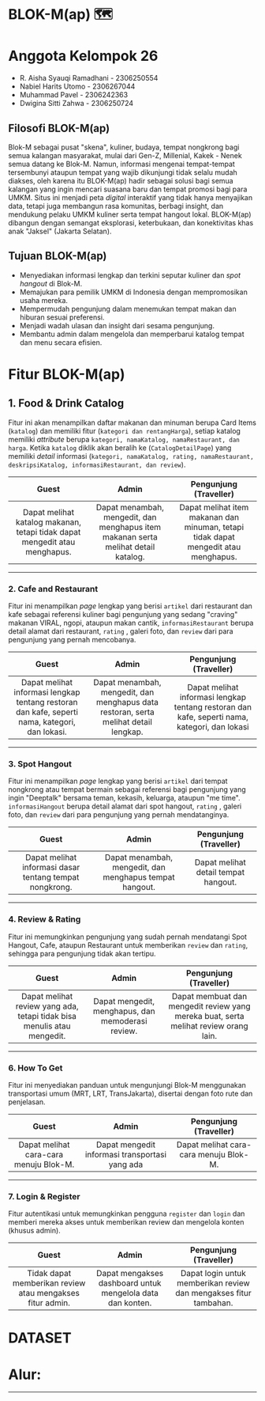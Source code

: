 ﻿# BLOK-M(ap) 🗺️

# Anggota Kelompok 26
- R. Aisha Syauqi Ramadhani - 2306250554
- Nabiel Harits Utomo - 2306267044
- Muhammad Pavel - 2306242363
- Dwigina Sitti Zahwa - 2306250724

## Filosofi BLOK-M(ap)
Blok-M sebagai pusat "skena", kuliner, budaya, tempat nongkrong bagi semua kalangan masyarakat, mulai dari Gen-Z, Millenial, Kakek - Nenek semua datang ke Blok-M. Namun, informasi mengenai tempat-tempat tersembunyi ataupun tempat yang wajib dikunjungi tidak selalu mudah diakses, oleh karena itu BLOK-M(ap) hadir sebagai solusi bagi semua kalangan yang ingin mencari suasana baru dan tempat promosi bagi para UMKM. Situs ini menjadi peta *digital* interaktif yang tidak hanya menyajikan data, tetapi juga membangun rasa komunitas, berbagi insight, dan mendukung pelaku UMKM kuliner serta tempat hangout lokal. BLOK-M(ap) dibangun dengan semangat eksplorasi, keterbukaan, dan konektivitas khas anak "Jaksel" (Jakarta Selatan). 

## Tujuan BLOK-M(ap)
- Menyediakan informasi lengkap dan terkini seputar kuliner dan *spot hangout* di Blok-M.
- Memajukan para pemilik UMKM di Indonesia dengan mempromosikan usaha mereka.
- Mempermudah pengunjung dalam menemukan tempat makan dan hiburan sesuai preferensi.
- Menjadi wadah ulasan dan insight dari sesama pengunjung.
- Membantu admin dalam mengelola dan memperbarui katalog tempat dan menu secara efisien.

# Fitur BLOK-M(ap)
## 1. **Food & Drink Catalog** 
Fitur ini akan menampilkan daftar makanan dan minuman berupa Card Items (`katalog`) dan memiliki fitur (`kategori dan rentangHarga`), setiap katalog memiliki *attribute* berupa `kategori, namaKatalog, namaRestaurant, dan harga`. Ketika `katalog` diklik akan beralih ke (`CatalogDetailPage`) yang memiliki *detail* informasi (`kategori, namaKatalog, rating, namaRestaurant, deskripsiKatalog, informasiRestaurant, dan review`).

| **Guest** | **Admin** | **Pengunjung (Traveller)** |
|:---------:|:---------:|:--------------------------:|
| Dapat melihat katalog makanan, tetapi tidak dapat mengedit atau menghapus.     | Dapat menambah, mengedit, dan menghapus item makanan serta melihat detail katalog.        | Dapat melihat item makanan dan minuman, tetapi tidak dapat mengedit atau menghapus.                         |

---

### 2. **Cafe and Restaurant**
Fitur ini menampilkan *page* lengkap yang berisi `artikel` dari restaurant dan kafe sebagai referensi kuliner bagi pengunjung yang sedang "craving" makanan VIRAL, ngopi, ataupun makan cantik, `informasiRestaurant` berupa detail alamat dari restaurant, `rating` , galeri foto, dan `review` dari para pengunjung yang pernah mencobanya.

| **Guest** | **Admin** | **Pengunjung (Traveller)** |
|:---------:|:---------:|:--------------------------:|
| Dapat melihat informasi lengkap tentang restoran dan kafe, seperti nama, kategori, dan lokasi.     |Dapat menambah, mengedit, dan menghapus data restoran, serta melihat detail lengkap.       | Dapat melihat informasi lengkap tentang restoran dan kafe, seperti nama, kategori, dan lokasi  | 

---

### 3. **Spot Hangout**
Fitur ini menampilkan *page* lengkap yang berisi `artikel` dari tempat nongkrong atau tempat bermain sebagai referensi bagi pengunjung yang ingin "Deeptalk" bersama teman, kekasih, keluarga, ataupun "me time". `informasiHangout` berupa detail alamat dari spot hangout, `rating` , galeri foto, dan `review` dari para pengunjung yang pernah mendatanginya.
 
| **Guest** | **Admin** | **Pengunjung (Traveller)** |
|:---------:|:---------:|:--------------------------:|
| Dapat melihat informasi dasar tentang tempat nongkrong.        | Dapat menambah, mengedit, dan menghapus tempat hangout.      | Dapat melihat detail tempat hangout.                         |

---

### 4. **Review & Rating**
Fitur ini memungkinkan pengunjung yang sudah pernah mendatangi Spot Hangout, Cafe, ataupun Restaurant untuk memberikan `review` dan `rating`, sehingga para pengunjung tidak akan tertipu.

| **Guest** | **Admin** | **Pengunjung (Traveller)** |
|:---------:|:---------:|:--------------------------:|
| Dapat melihat review yang ada, tetapi tidak bisa menulis atau mengedit.        | Dapat mengedit, menghapus, dan memoderasi review.        | Dapat membuat dan mengedit review yang mereka buat, serta melihat review orang lain.                        |

---

### 6. **How To Get**
Fitur ini menyediakan panduan untuk mengunjungi Blok-M menggunakan transportasi umum (MRT, LRT, TransJakarta), disertai dengan foto rute dan penjelasan.

| **Guest** | **Admin** | **Pengunjung (Traveller)** |
|:---------:|:---------:|:--------------------------:|
| Dapat melihat cara-cara menuju Blok-M.       | Dapat mengedit informasi transportasi yang ada        |Dapat melihat cara-cara menuju Blok-M.                         |

---

### 7. **Login & Register**
Fitur autentikasi untuk memungkinkan pengguna `register` dan `login` dan memberi mereka akses untuk memberikan review dan mengelola konten (khusus admin).

| **Guest** | **Admin** | **Pengunjung (Traveller)** |
|:---------:|:---------:|:--------------------------:|
| Tidak dapat memberikan review atau mengakses fitur admin.        | Dapat mengakses dashboard untuk mengelola data dan konten.        | Dapat login untuk memberikan review dan mengakses fitur tambahan.                         |

# DATASET

# Alur:

---
